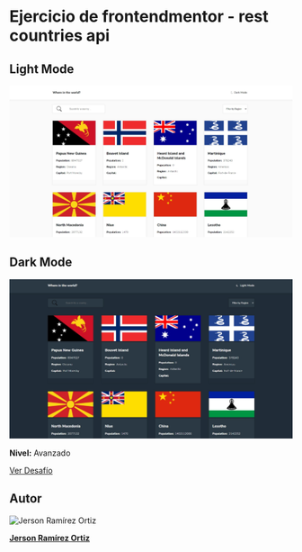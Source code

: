 # Ejercicio de frontendmentor - rest countries api

## Light Mode

![light mode](src/assets/img/lightmode.jpg)

## Dark Mode

![light mode](src/assets/img/darkmode.jpg)

**Nivel:** Avanzado

[Ver Desafío](https://www.frontendmentor.io/challenges/rest-countries-api-with-color-theme-switcher-5cacc469fec04111f7b848ca)

## Autor

![Jerson Ramírez Ortiz](https://scontent.flim13-1.fna.fbcdn.net/v/t39.30808-1/p160x160/270137252_4609725889142491_4748273989176754852_n.jpg?_nc_cat=111&ccb=1-5&_nc_sid=7206a8&_nc_eui2=AeGiduKTqjjRV4T3xyaPz88IbwKsmZlM8aZvAqyZmUzxpmXNE8iLE30rY0tg8O7lDPf8G0ZxzfgEqhcBlWxvdEQc&_nc_ohc=ZUtJ9ITY01EAX8dpArm&_nc_ht=scontent.flim13-1.fna&oh=00_AT9d1bNYVx2WY-XbzafyIRQg5lIWB8ig32BanvQccZXShw&oe=61E8CBF0)

**[Jerson Ramírez Ortiz](https://www.facebook.com/jersonomar.ramirezortiz/)**
